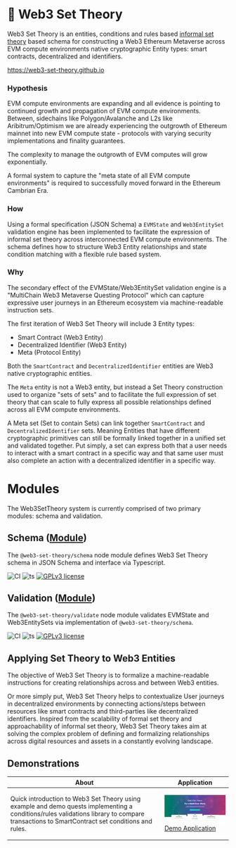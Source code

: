 # 🧬 Web3 Set Theory

Web3 Set Theory is an entities, conditions and rules based [informal set theory](https://en.wikipedia.org/wiki/Set_theory) based schema for constructing a Web3 Ethereum Metaverse across EVM compute environments native cryptographic Entity types: smart contracts, decentralized and  identifiers.

https://web3-set-theory.github.io

### Hypothesis

EVM compute environments are expanding and all evidence is pointing to continued growth and propagation of EVM compute environments. Between, sidechains like Polygon/Avalanche and L2s like Aribitrum/Optimism we are already experiencing the outgrowth of Ethereum mainnet into new EVM compute state - protocols with varying security implementations and finality guarantees.

The complexity to manage the outgrowth of EVM computes will grow exponentially.

A formal system to capture the "meta state of all EVM compute environments" is required to successfully moved forward in the Ethereum Cambrian Era.

### How
Using a formal specification (JSON Schema) a `EVMState` and `Web3EntitySet` validation engine has been implemented to facilitate the expression of informal set theory across interconnected EVM compute environments. The schema defines how to structure Web3 Entity relationships and state condition matching with a flexible rule based system.

### Why

The secondary effect of the EVMState/Web3EntitySet validation engine is a "MultiChain Web3 Metaverse Questing Protocol" which can capture expressive user journeys in an Ethereum ecosystem via machine-readable instruction sets.

The first iteration of Web3 Set Theory will include 3 Entity types: 

- Smart Contract (Web3 Entity)
- Decentralized Identifier (Web3 Entity)
- Meta (Protocol Entity)

Both the `SmartContract` and `DecentralizedIdentifier` entities are Web3 native cryptographic entities.

The `Meta` entity is not a Web3 entity, but instead a Set Theory construction used to organize "sets of sets" and to facilitate the full expression of set theory that can scale to fully express all possible relationships defined across all EVM compute environments.

A Meta set (Set to contain Sets) can link together `SmartContract` and `DecentralizedIdentifier` sets. Meaning Entities that have different cryptographic primitives can still be formally linked together in a unified set and validated together. Put simply, a set can express both that a user needs to interact with a smart contract in a specific way and that same user must also complete an action with a decentralized identifier in a specific way.

# Modules

The Web3SetTheory system is currently comprised of two primary modules: schema and validation.

## Schema ([Module](https://github.com/web3-set-theory/schema))

The `@web3-set-theory/schema` node module defines Web3 Set Theory schema in JSON Schema and interface via Typescript.

![CI](https://github.com/web3-set-theory/schema/actions/workflows/main.yml/badge.svg)
![ts](https://badgen.net/badge/-/TypeScript?icon=typescript&label&labelColor=blue&color=555555)
[![GPLv3 license](https://img.shields.io/badge/License-GPLv3-blue.svg)](http://perso.crans.org/besson/LICENSE.html)

## Validation ([Module](https://github.com/web3-set-theory/validation))

The `@web3-set-theory/validate` node module validates EVMState and Web3EntitySets via implementation of `@web3-set-theory/schema`. 

![CI](https://github.com/web3-set-theory/validation/actions/workflows/main.yml/badge.svg)
![ts](https://badgen.net/badge/-/TypeScript?icon=typescript&label&labelColor=blue&color=555555)
[![GPLv3 license](https://img.shields.io/badge/License-GPLv3-blue.svg)](http://perso.crans.org/besson/LICENSE.html)

## Applying Set Theory to Web3 Entities

The objective of Web3 Set Theory is to formalize a machine-readable instructions for creating relationships across and between Web3 entities.

Or more simply put, Web3 Set Theory helps to contextualize User journeys in decentralized environments by connecting actions/steps between resources like smart contracts and third-parties like decentralized identifiers. Inspired from the scalability of formal set theory and approachability of informal set theory, Web3 Set Theory takes aim at solving the complex problem of defining and formalizing relationships across digital resources and assets in a constantly evolving landscape.


## Demonstrations

| About  | Application |
| ------------- | ------------- |
| <p>Quick introduction to Web3 Set Theory using example and demo quests implementing a conditions/rules validations library to compare transactions to SmartContract set conditions and rules. </p>  | <p><img src='https://github.com/web3-set-theory/.github/blob/main/profile/app.jpeg?raw=true' align="right" width="380px" ></p><br/><p><span>[Demo Application](https://web3-set-theory.github.io/)</span></p> |
